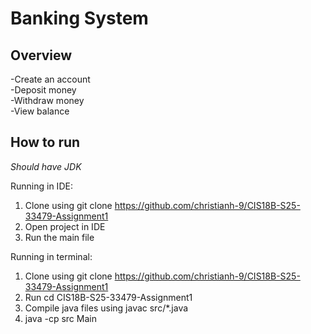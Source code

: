 # Banking System

## Overview  
-Create an account  
-Deposit money  
-Withdraw money  
-View balance  

## How to run 
*Should have JDK*  

Running in IDE:  
1. Clone using git clone https://github.com/christianh-9/CIS18B-S25-33479-Assignment1
2. Open project in IDE
3. Run the main file

Running in terminal:  
1. Clone using git clone https://github.com/christianh-9/CIS18B-S25-33479-Assignment1  
2. Run cd CIS18B-S25-33479-Assignment1
3. Compile java files using javac src/*.java
4. java -cp src Main










